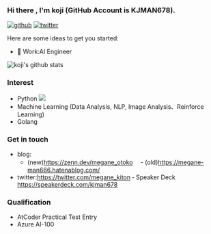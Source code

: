 ### Hi there , I'm koji (GitHub Account is KJMAN678).

[![github](https://img.shields.io/github/followers/KJMAN678?label=Follow%20%40KJMAN678&style=social)](https://github.com/KJMAN678)
[![twitter](https://img.shields.io/twitter/follow/megane_kiton?style=social)](https://twitter.com/megane_kiton)  

Here are some ideas to get you started:

- 🔭 Work:AI Engineer

![koji's github stats](https://github-readme-stats.vercel.app/api?username=KJMAN678&show_icons=true&theme=cobalt)

### Interest
- Python <img src="https://img.shields.io/badge/-Python-F9DC3E.svg?logo=python&style=flat">
- Machine Learning (Data Analysis, NLP, Image Analysis、Reinforce Learning)
- Golang

### Get in touch
- blog:
  - (new)https://zenn.dev/megane_otoko
　- (old)https://megane-man666.hatenablog.com/
- twitter:https://twitter.com/megane_kiton
‐ Speaker Deck https://speakerdeck.com/kjman678

### Qualification
- AtCoder Practical Test  Entry
- Azure AI-100
